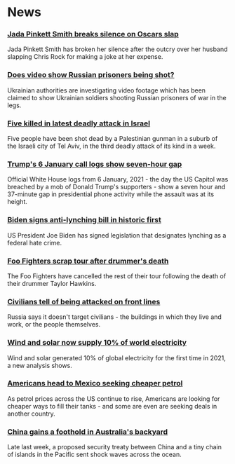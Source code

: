 # News
### [Jada Pinkett Smith breaks silence on Oscars slap](https://www.bbc.com/news/world-us-canada-60881824)
Jada Pinkett Smith has broken her silence after the outcry over her husband slapping Chris Rock for making a joke at her expense.
### [Does video show Russian prisoners being shot?](https://www.bbc.com/news/60907259)
Ukrainian authorities are investigating video footage which has been claimed to show Ukrainian soldiers shooting Russian prisoners of war in the legs. 
### [Five killed in latest deadly attack in Israel](https://www.bbc.com/news/world-middle-east-60902330)
Five people have been shot dead by a Palestinian gunman in a suburb of the Israeli city of Tel Aviv, in the third deadly attack of its kind in a week.
### [Trump's 6 January call logs show seven-hour gap](https://www.bbc.com/news/world-us-canada-60799663)
Official White House logs from 6 January, 2021 - the day the US Capitol was breached by a mob of Donald Trump's supporters - show a seven hour and 37-minute gap in presidential phone activity while the assault was at its height.
### [Biden signs anti-lynching bill in historic first](https://www.bbc.com/news/world-us-canada-60679930)
US President Joe Biden has signed legislation that designates lynching as a federal hate crime.
### [Foo Fighters scrap tour after drummer's death](https://www.bbc.com/news/entertainment-arts-60921929)
The Foo Fighters have cancelled the rest of their tour following the death of their drummer Taylor Hawkins.
### [Civilians tell of being attacked on front lines](https://www.bbc.com/news/world-europe-60922393)
Russia says it doesn't target civilians - the buildings in which they live and work, or the people themselves.  
### [Wind and solar now supply 10% of world electricity](https://www.bbc.com/news/science-environment-60917445)
Wind and solar generated 10% of global electricity for the first time in 2021, a new analysis shows.
### [Americans head to Mexico seeking cheaper petrol](https://www.bbc.com/news/world-us-canada-60882442)
As petrol prices across the US continue to rise, Americans are looking for cheaper ways to fill their tanks - and some are even are seeking deals in another country. 
### [China gains a foothold in Australia's backyard](https://www.bbc.com/news/world-asia-60896824)
Late last week, a proposed security treaty between China and a tiny chain of islands in the Pacific sent shock waves across the ocean.
